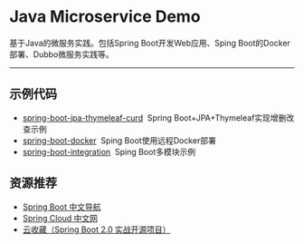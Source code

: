 # Java Microservice Demo
基于Java的微服务实践。包括Spring Boot开发Web应用、Sping Boot的Docker部署、Dubbo微服务实践等。

---

## 示例代码
- [spring-boot-jpa-thymeleaf-curd](spring-boot-jpa-thymeleaf-curd/)&nbsp;&nbsp;Spring Boot+JPA+Thymeleaf实现增删改查示例
- [spring-boot-docker](spring-boot-docker/)&nbsp;&nbsp;Sping Boot使用远程Docker部署
- [spring-boot-integration](spring-boot-integration/)&nbsp;&nbsp;Sping Boot多模块示例

## 资源推荐
- [Spring Boot 中文导航](http://springboot.fun/)
- [Spring Cloud 中文网](https://springcloud.cc/)
- [云收藏（Spring Boot 2.0 实战开源项目）](https://github.com/cloudfavorites/favorites-web)